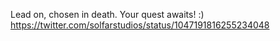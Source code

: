 Lead on, chosen in death. Your quest awaits! :) https://twitter.com/solfarstudios/status/1047191816255234048